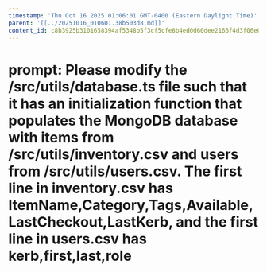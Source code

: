 ```yaml
---
timestamp: 'Thu Oct 16 2025 01:06:01 GMT-0400 (Eastern Daylight Time)'
parent: '[[../20251016_010601.38b503d8.md]]'
content_id: c8b3925b3101658394af5348b5f3cf5cfe8b4ed0d60dee2166f4d3f06e04bdd2
---
```


# prompt: Please modify the /src/utils/database.ts file such that it has an initialization function that populates the MongoDB database with items from /src/utils/inventory.csv and users from /src/utils/users.csv. The first line in inventory.csv has ItemName,Category,Tags,Available,LastCheckout,LastKerb, and the first line in users.csv has kerb,first,last,role
